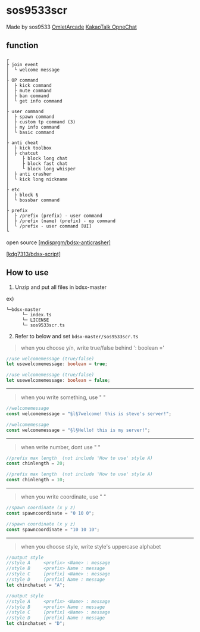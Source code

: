 # sos9533scr
Made by sos9533
[OmletArcade](https://omlet.gg/profile/sos9533)
[KakaoTalk OpneChat](https://open.kakao.com/me/sos9533)

## function

```
┌
├ join event
│  └ welcome message
│
├ OP command
│  ├ kick command
│  ├ mute command
│  ├ ban command
│  └ get info command
│
├ user command
│  ├ spawn command
│  ├ custom tp command (3)
│  ├ my info command
│  └ basic command
│
├ anti cheat
│  ├ kick toolbox
│  ├ chatcut
│     ├ block long chat
│     ├ block fast chat
│     └ block long whisper
│  ├ anti crasher
│  └ kick long nickname
│  
├ etc
│  ├ block §
│  └ bossbar command
│
├ prefix
│  ├ /prefix (prefix) - user command
│  ├ /prefix (name) (prefix) - op command
│  └ /prefix - user command [UI]
└
```


open source
[ [mdisprgm/bdsx-anticrasher] ](https://github.com/mdisprgm/bdsx-anticrasher)

[ [kdg7313/bdsx-script] ](https://github.com/kdg7313/bdsx-script)

## How to use

1. Unzip and put all files in bdsx-master

ex)
```
└─bdsx-master
      └─ index.ts
      └─ LICENSE
      └─ sos9533scr.ts
```

2. Refer to below and set `bdsx-master/sos9533scr.ts`

> when you choose y/n, write true/false behind  ': boolean ='

```ts
//use welcomemessage (true/false)
let usewelcomemessage: boolean = true;
```

```ts
//use welcomemessage (true/false)
let usewelcomemessage: boolean = false;
```

---

> when you write something, use " "

```ts
//welcomemessage
const welcomemessage = "§l§7welcome! this is steve's server!";
```

```ts
//welcomemessage
const welcomemessage = "§l§Hello! this is my server!";
```

---

> when write number, dont use " "

```ts
//prefix max length  (not include 'How to use' style A)
const chinlength = 20;
```

```ts
//prefix max length  (not include 'How to use' style A)
const chinlength = 10;
```

---

> when you write coordinate, use " "

```ts
//spawn coordinate (x y z)
const spawncoordinate = "0 10 0";
```

```ts
//spawn coordinate (x y z)
const spawncoordinate = "10 10 10";
```

---

> when you choose style, write style's uppercase alphabet
```ts
//output style
//style A     <prefix> <Name> : message
//style B     <prefix> Name : message
//style C     [prefix] <Name> : message
//style D     [prefix] Name : message
let chinchatset = "A";
```

```ts
//output style
//style A     <prefix> <Name> : message
//style B     <prefix> Name : message
//style C     [prefix] <Name> : message
//style D     [prefix] Name : message
let chinchatset = "D";
```
